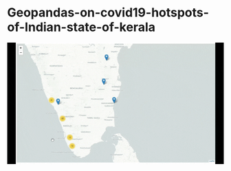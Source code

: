 # Geopandas-on-covid19-hotspots-of-Indian-state-of-kerala

![Demo](https://github.com/AjayanN/Geopandas-on-covid19-hotspots-of-Indian-state-of-kerala/blob/master/demo.gif)
